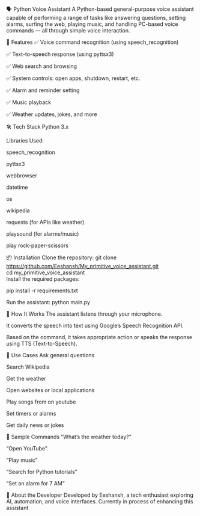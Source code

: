 🗣️ Python Voice Assistant
A Python-based general-purpose voice assistant capable of performing a range of tasks like answering questions, setting alarms, surfing the web, playing music, and handling PC-based voice commands — all through simple voice interaction.

🚀 Features
✅ Voice command recognition (using speech_recognition)

✅ Text-to-speech response (using pyttsx3)

✅ Web search and browsing

✅ System controls: open apps, shutdown, restart, etc.

✅ Alarm and reminder setting

✅ Music playback

✅ Weather updates, jokes, and more

🛠️ Tech Stack
Python 3.x

Libraries Used:

speech_recognition

pyttsx3

webbrowser

datetime

os

wikipedia

requests (for APIs like weather)

playsound (for alarms/music)

play rock-paper-scissors

📦 Installation
Clone the repository:
git clone https://github.com/Eeshansh/My_primitive_voice_assistant.git 
<br>
cd my_primitive_voice_assistant
<br>
Install the required packages:<br>

pip install -r requirements.txt

Run the assistant:
python main.py

🎤 How It Works
The assistant listens through your microphone.

It converts the speech into text using Google’s Speech Recognition API.

Based on the command, it takes appropriate action or speaks the response using TTS (Text-to-Speech).

🧠 Use Cases
Ask general questions

Search Wikipedia

Get the weather

Open websites or local applications

Play songs from on youtube

Set timers or alarms

Get daily news or jokes

📌 Sample Commands
“What’s the weather today?”

“Open YouTube”

“Play music”

“Search for Python tutorials”

“Set an alarm for 7 AM”

🙋 About the Developer
Developed by Eeshansh, a tech enthusiast exploring AI, automation, and voice interfaces. Currently in process of enhancing this assistant
